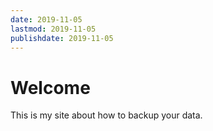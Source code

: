 ```yaml
---
date: 2019-11-05
lastmod: 2019-11-05
publishdate: 2019-11-05
---
```


# Welcome

This is my site about how to backup your data.
